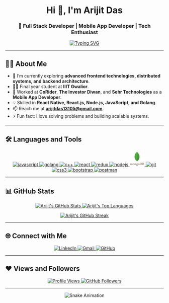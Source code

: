 <h1 align="center">Hi 👋, I'm Arijit Das</h1>
<h3 align="center">🚀 Full Stack Developer | Mobile App Developer | Tech Enthusiast</h3>

<p align="center">
  <a href="https://github.com/arijitdas13105">
    <img src="https://readme-typing-svg.herokuapp.com?font=Roboto&size=24&duration=4000&color=00FF00&center=true&vCenter=true&width=600&lines=Welcome+to+my+GitHub+Profile!;Full+Stack+Developer+with+a+passion+for+innovation.;Exploring+Distributed+Systems+and+Backend+Architecture.;Let's+build+something+amazing+together!" alt="Typing SVG" />
  </a>
</p>

---

## 👨‍💻 About Me

- 🌱 I’m currently exploring **advanced frontend technologies, distributed systems, and backend architecture**.
- 👨‍🎓 Final year student at **IIIT Gwalior**.
- 💼 Worked at **CoRider**, **The Investor Diwan**, and **Sehr Technologies** as a **Mobile App Developer**.
- 💡 Skilled in **React Native, React.js, Node.js, JavaScript, and Golang**.
- 📫 Reach me at **arijitdas13105@gmail.com**.
- ⚡ Fun fact: I love solving problems and building scalable systems.

---

## 🛠️ Languages and Tools

<p align="center">
  <a href="https://developer.mozilla.org/en-US/docs/Web/JavaScript" target="_blank"> <img src="https://img.icons8.com/color/48/000000/javascript.png" alt="javascript"/> </a>
  <a href="https://golang.org" target="_blank"> <img src="https://upload.wikimedia.org/wikipedia/commons/thumb/0/05/Go_Logo_Blue.svg/1200px-Go_Logo_Blue.svg.png" alt="golang" width="40" height="40"/> </a>
  <a href="https://www.w3schools.com/cpp/" target="_blank"> <img src="https://img.icons8.com/ios-filled/50/fa314a/c-plus-plus-logo.png" alt="c++"/> </a>
  <a href="https://reactjs.org/" target="_blank"> <img src="https://img.icons8.com/color/48/000000/react-native.png" alt="react"/> </a>
  <a href="https://redux.js.org" target="_blank"> <img src="https://img.icons8.com/color/48/000000/redux.png" alt="redux"/> </a>
  <a href="https://nodejs.org" target="_blank"> <img src="https://img.icons8.com/color/48/000000/nodejs.png" alt="nodejs"/> </a>
  <a href="https://www.mongodb.com/" target="_blank"> <img src="https://raw.githubusercontent.com/devicons/devicon/master/icons/mongodb/mongodb-original-wordmark.svg" alt="mongodb" width="48" height="48"/> </a>
  <a href="https://git-scm.com/" target="_blank"> <img src="https://img.icons8.com/color/48/000000/git.png" alt="git"/> </a>
  <a href="https://www.w3schools.com/css/" target="_blank"> <img src="https://img.icons8.com/color/48/000000/css3.png" alt="css3"/> </a>
  <a href="https://getbootstrap.com" target="_blank"> <img src="https://img.icons8.com/color/48/000000/bootstrap.png" alt="bootstrap"/> </a>
  <a href="https://postman.com" target="_blank"> <img src="https://www.vectorlogo.zone/logos/getpostman/getpostman-icon.svg" alt="postman" width="45" height="45"/> </a>
</p>

---

## 📊 GitHub Stats

<p align="center">
  <a href="https://github.com/arijitdas13105">
    <img height="180em" src="https://github-readme-stats.vercel.app/api?username=arijitdas13105&show_icons=true&theme=dark&hide_border=true&bg_color=0D1117&include_all_commits=true&count_private=true" alt="Arijit's GitHub Stats" />
    <img height="180em" src="https://github-readme-stats.vercel.app/api/top-langs/?username=arijitdas13105&layout=compact&theme=dark&hide_border=true&bg_color=0D1117&langs_count=8" alt="Arijit's Top Languages" />
  </a>
</p>

<p align="center">
  <a href="https://github.com/arijitdas13105">
    <img src="https://github-readme-streak-stats.herokuapp.com/?user=arijitdas13105&theme=dark&hide_border=true&stroke=0000&background=0D1117" alt="Arijit's GitHub Streak" />
  </a>
</p>

---

## 🌐 Connect with Me

<p align="center">
  <a href="https://www.linkedin.com/in/arijit-das-861753191/">
    <img src="https://img.icons8.com/color/48/000000/linkedin.png" alt="LinkedIn"/>
  </a>
  <a href="mailto:arijitdas13105@gmail.com">
    <img src="https://img.icons8.com/color/48/000000/gmail.png" alt="Gmail"/>
  </a>
  <a href="https://github.com/arijitdas13105">
    <img src="https://img.icons8.com/color/48/000000/github.png" alt="GitHub"/>
  </a>
</p>

---

## ❤️ Views and Followers

<p align="center">
  <a href="https://github.com/arijitdas13105">
    <img src="https://komarev.com/ghpvc/?username=arijitdas13105&label=Profile%20Views&color=blue&style=flat" alt="Profile Views" />
  </a>
  <a href="https://github.com/arijitdas13105?tab=followers">
    <img src="https://img.shields.io/github/followers/arijitdas13105?label=Followers&style=social" alt="GitHub Followers" />
  </a>
</p>

---

<p align="center">
  <img src="https://github.com/arijitdas13105/arijitdas13105/blob/output/github-contribution-grid-snake.svg" alt="Snake Animation" />
</p>
